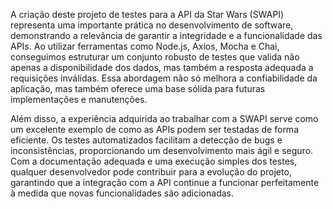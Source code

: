 A criação deste projeto de testes para a API da Star Wars (SWAPI) representa uma importante prática no desenvolvimento de software, demonstrando a relevância de garantir a integridade e a funcionalidade das APIs. Ao utilizar ferramentas como Node.js, Axios, Mocha e Chai, conseguimos estruturar um conjunto robusto de testes que valida não apenas a disponibilidade dos dados, mas também a resposta adequada a requisições inválidas. Essa abordagem não só melhora a confiabilidade da aplicação, mas também oferece uma base sólida para futuras implementações e manutenções.

Além disso, a experiência adquirida ao trabalhar com a SWAPI serve como um excelente exemplo de como as APIs podem ser testadas de forma eficiente. Os testes automatizados facilitam a detecção de bugs e inconsistências, proporcionando um desenvolvimento mais ágil e seguro. Com a documentação adequada e uma execução simples dos testes, qualquer desenvolvedor pode contribuir para a evolução do projeto, garantindo que a integração com a API continue a funcionar perfeitamente à medida que novas funcionalidades são adicionadas.
